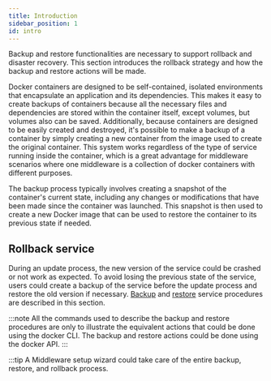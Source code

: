 ```yaml
---
title: Introduction
sidebar_position: 1
id: intro
---
```


Backup and restore functionalities are necessary to support rollback and disaster recovery. This section introduces the rollback strategy and how the backup and restore actions will be made.

Docker containers are designed to be self-contained, isolated environments that encapsulate an application and its dependencies. This makes it easy to create backups of containers because all the necessary files and dependencies are stored within the container itself, except volumes, but volumes also can be saved. Additionally, because containers are designed to be easily created and destroyed, it's possible to make a backup of a container by simply creating a new container from the image used to create the original container. This system works regardless of the type of service running inside the container, which is a great advantage for middleware scenarios where one middleware is a collection of docker containers with different purposes.

The backup process typically involves creating a snapshot of the container's current state, including any changes or modifications that have been made since the container was launched. This snapshot is then used to create a new Docker image that can be used to restore the container to its previous state if needed.

## Rollback service

During an update process, the new version of the service could be crashed or not work as expected. To avoid losing the previous state of the service, users could create a backup of the service before the update process and restore the old version if necessary. [Backup](backup.md) and [restore](restore.md) service procedures are described in this section.

:::note
All the commands used to describe the backup and restore procedures are only to illustrate the equivalent actions that could be done using the docker CLI. The backup and restore actions could be done using the docker API.
:::

:::tip
A Middleware setup wizard could take care of the entire backup, restore, and rollback process.